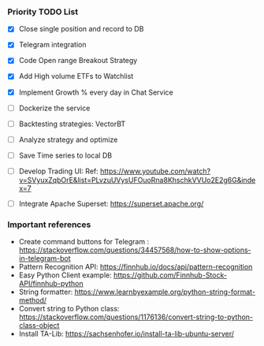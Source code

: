 ### Priority TODO List

- [x] Close single position and record to DB  
- [x] Telegram integration
- [x] Code Open range Breakout Strategy
- [x] Add High volume ETFs to Watchlist
- [x] Implement Growth % every day in Chat Service
- [ ] Dockerize the service
- [ ] Backtesting strategies: VectorBT
- [ ] Analyze strategy and optimize   
- [ ] Save Time series to local DB
- [ ] Develop Trading UI: Ref: https://www.youtube.com/watch?v=SVyuxZqbOrE&list=PLvzuUVysUFOuoRna8KhschkVVUo2E2g6G&index=7
- [ ] Integrate Apache Superset: https://superset.apache.org/


### Important references

- Create command buttons for Telegram : https://stackoverflow.com/questions/34457568/how-to-show-options-in-telegram-bot
- Pattern Recognition API: https://finnhub.io/docs/api/pattern-recognition
- Easy Python Client example: https://github.com/Finnhub-Stock-API/finnhub-python
- String formatter: https://www.learnbyexample.org/python-string-format-method/
- Convert string to Python class: https://stackoverflow.com/questions/1176136/convert-string-to-python-class-object
- Install TA-Lib: https://sachsenhofer.io/install-ta-lib-ubuntu-server/